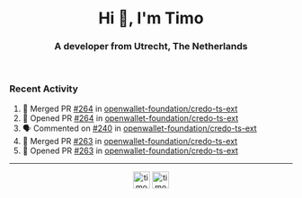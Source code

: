 <h1 align="center">Hi 👋, I'm Timo</h1>
<h3 align="center">A developer from Utrecht, The Netherlands</h3>
<br/>
<!-- https://github.com/rahuldkjain/github-profile-readme-generator --!>

<!--  <p align="left"><img src="https://github-readme-stats.vercel.app/api?username=timoglastra&show_icons=true&count_private=true&" alt="timoglastra" /></p> --!>

<!--
Github language stats
<p align="left"><img src="https://github-readme-stats.vercel.app/api/top-langs/?username=timoglastra&layout=compact" alt="timoglastra" /><p>
-->

<!-- Codestats language stats -->
<!-- <p align="left"><img src="https://codestats-readme.vercel.app/api/top-langs/?username=timoglastra&layout=compact&language_count=12" alt="timoglastra" /><p>    --!>
  
<h3>Recent Activity</h3>

<!--START_SECTION:activity-->
1. 🎉 Merged PR [#264](https://github.com/openwallet-foundation/credo-ts-ext/pull/264) in [openwallet-foundation/credo-ts-ext](https://github.com/openwallet-foundation/credo-ts-ext)
2. 💪 Opened PR [#264](https://github.com/openwallet-foundation/credo-ts-ext/pull/264) in [openwallet-foundation/credo-ts-ext](https://github.com/openwallet-foundation/credo-ts-ext)
3. 🗣 Commented on [#240](https://github.com/openwallet-foundation/credo-ts-ext/pull/240#issuecomment-2028742984) in [openwallet-foundation/credo-ts-ext](https://github.com/openwallet-foundation/credo-ts-ext)
4. 🎉 Merged PR [#263](https://github.com/openwallet-foundation/credo-ts-ext/pull/263) in [openwallet-foundation/credo-ts-ext](https://github.com/openwallet-foundation/credo-ts-ext)
5. 💪 Opened PR [#263](https://github.com/openwallet-foundation/credo-ts-ext/pull/263) in [openwallet-foundation/credo-ts-ext](https://github.com/openwallet-foundation/credo-ts-ext)
<!--END_SECTION:activity-->

---

<p align="center">
<a href="https://twitter.com/timoglastra" target="blank"><img align="center" src="https://cdn.jsdelivr.net/npm/simple-icons@3.0.1/icons/twitter.svg" alt="timoglastra" height="30" width="30" /></a>
<a href="https://linkedin.com/in/timoglastra" target="blank"><img align="center" src="https://cdn.jsdelivr.net/npm/simple-icons@3.0.1/icons/linkedin.svg" alt="timoglastra" height="30" width="30" /></a>
</p>



